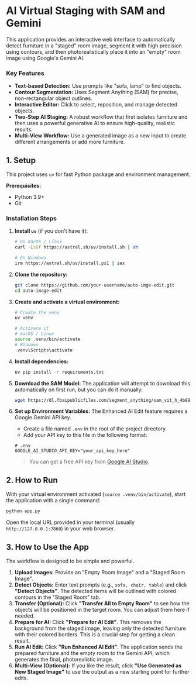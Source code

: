 # AI Virtual Staging with SAM and Gemini

This application provides an interactive web interface to automatically detect furniture in a "staged" room image, segment it with high precision using contours, and then photorealistically place it into an "empty" room image using Google's Gemini AI.

### Key Features

* **Text-based Detection:** Use prompts like "sofa, lamp" to find objects.
* **Contour Segmentation:** Uses Segment Anything (SAM) for precise, non-rectangular object outlines.
* **Interactive Editor:** Click to select, reposition, and manage detected objects.
* **Two-Step AI Staging:** A robust workflow that first isolates furniture and then uses a powerful generative AI to ensure high-quality, realistic results.
* **Multi-View Workflow:** Use a generated image as a new input to create different arrangements or add more furniture.

## 1. Setup

This project uses `uv` for fast Python package and environment management.

**Prerequisites:**

* Python 3.9+
* Git

### Installation Steps

1. **Install `uv`** (if you don't have it):

    ```bash
    # On macOS / Linux
    curl -LsSf https://astral.sh/uv/install.sh | sh

    # On Windows
    irm https://astral.sh/uv/install.ps1 | iex
    ```

2. **Clone the repository:**

    ```bash
    git clone https://github.com/your-username/auto-imge-edit.git
    cd auto-image-edit
    ```

3. **Create and activate a virtual environment:**

    ```bash
    # Create the venv
    uv venv

    # Activate it
    # macOS / Linux
    source .venv/bin/activate
    # Windows
    .venv\Scripts\activate
    ```

4. **Install dependencies:**

    ```bash
    uv pip install -r requirements.txt
    ```

5. **Download the SAM Model:**
    The application will attempt to download this automatically on first run, but you can do it manually:

    ```bash
    wget https://dl.fbaipublicfiles.com/segment_anything/sam_vit_h_4b8939.pth
    ```

6. **Set up Environment Variables:**
    The Enhanced AI Edit feature requires a Google Gemini API key.

    * Create a file named `.env` in the root of the project directory.
    * Add your API key to this file in the following format:

    ```env
    # .env
    GOOGLE_AI_STUDIO_API_KEY="your_api_key_here"
    ```

    > You can get a free API key from [Google AI Studio](https://aistudio.google.com/app/apikey).

## 2. How to Run

With your virtual environment activated (`source .venv/bin/activate`), start the application with a single command:

```bash
python app.py
```

Open the local URL provided in your terminal (usually `http://127.0.0.1:7860`) in your web browser.

## 3. How to Use the App

The workflow is designed to be simple and powerful.

1. **Upload Images:** Provide an "Empty Room Image" and a "Staged Room Image".
2. **Detect Objects:** Enter text prompts (e.g., `sofa, chair, table`) and click **"Detect Objects"**. The detected items will be outlined with colored contours in the "Staged Room" tab.
3. **Transfer (Optional):** Click **"Transfer All to Empty Room"** to see how the objects will be positioned in the target room. You can adjust them here if needed.
4. **Prepare for AI:** Click **"Prepare for AI Edit"**. This removes the background from the staged image, leaving only the detected furniture with their colored borders. This is a crucial step for getting a clean result.
5. **Run AI Edit:** Click **"Run Enhanced AI Edit"**. The application sends the prepared furniture and the empty room to the Gemini API, which generates the final, photorealistic image.
6. **Multi-View (Optional):** If you like the result, click **"Use Generated as New Staged Image"** to use the output as a new starting point for further edits.
